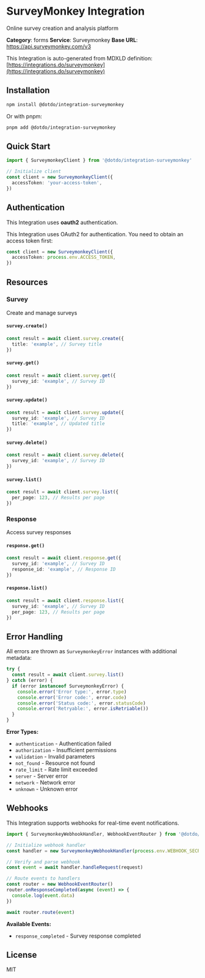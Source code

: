 # SurveyMonkey Integration

Online survey creation and analysis platform

**Category**: forms
**Service**: Surveymonkey
**Base URL**: https://api.surveymonkey.com/v3

This Integration is auto-generated from MDXLD definition: [https://integrations.do/surveymonkey](https://integrations.do/surveymonkey)

## Installation

```bash
npm install @dotdo/integration-surveymonkey
```

Or with pnpm:

```bash
pnpm add @dotdo/integration-surveymonkey
```

## Quick Start

```typescript
import { SurveymonkeyClient } from '@dotdo/integration-surveymonkey'

// Initialize client
const client = new SurveymonkeyClient({
  accessToken: 'your-access-token',
})
```

## Authentication

This Integration uses **oauth2** authentication.

This Integration uses OAuth2 for authentication. You need to obtain an access token first:

```typescript
const client = new SurveymonkeyClient({
  accessToken: process.env.ACCESS_TOKEN,
})
```

## Resources

### Survey

Create and manage surveys

#### `survey.create()`

```typescript
const result = await client.survey.create({
  title: 'example', // Survey title
})
```

#### `survey.get()`

```typescript
const result = await client.survey.get({
  survey_id: 'example', // Survey ID
})
```

#### `survey.update()`

```typescript
const result = await client.survey.update({
  survey_id: 'example', // Survey ID
  title: 'example', // Updated title
})
```

#### `survey.delete()`

```typescript
const result = await client.survey.delete({
  survey_id: 'example', // Survey ID
})
```

#### `survey.list()`

```typescript
const result = await client.survey.list({
  per_page: 123, // Results per page
})
```

### Response

Access survey responses

#### `response.get()`

```typescript
const result = await client.response.get({
  survey_id: 'example', // Survey ID
  response_id: 'example', // Response ID
})
```

#### `response.list()`

```typescript
const result = await client.response.list({
  survey_id: 'example', // Survey ID
  per_page: 123, // Results per page
})
```

## Error Handling

All errors are thrown as `SurveymonkeyError` instances with additional metadata:

```typescript
try {
  const result = await client.survey.list()
} catch (error) {
  if (error instanceof SurveymonkeyError) {
    console.error('Error type:', error.type)
    console.error('Error code:', error.code)
    console.error('Status code:', error.statusCode)
    console.error('Retryable:', error.isRetriable())
  }
}
```

**Error Types:**

- `authentication` - Authentication failed
- `authorization` - Insufficient permissions
- `validation` - Invalid parameters
- `not_found` - Resource not found
- `rate_limit` - Rate limit exceeded
- `server` - Server error
- `network` - Network error
- `unknown` - Unknown error

## Webhooks

This Integration supports webhooks for real-time event notifications.

```typescript
import { SurveymonkeyWebhookHandler, WebhookEventRouter } from '@dotdo/integration-surveymonkey'

// Initialize webhook handler
const handler = new SurveymonkeyWebhookHandler(process.env.WEBHOOK_SECRET)

// Verify and parse webhook
const event = await handler.handleRequest(request)

// Route events to handlers
const router = new WebhookEventRouter()
router.onResponseCompleted(async (event) => {
  console.log(event.data)
})

await router.route(event)
```

**Available Events:**

- `response_completed` - Survey response completed

## License

MIT
